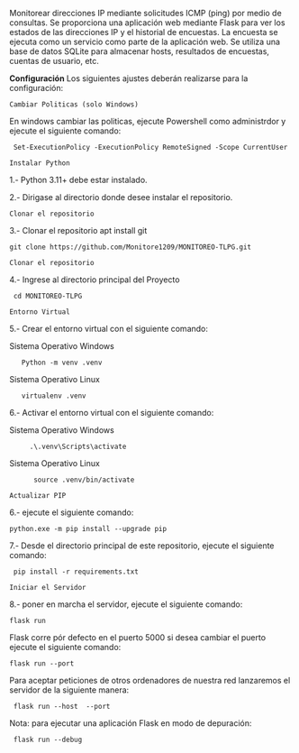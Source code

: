 Monitorear direcciones IP mediante solicitudes ICMP (ping) por medio de consultas.
Se proporciona una aplicación web mediante Flask para ver los estados de las direcciones IP y el historial de encuestas.
La encuesta se ejecuta como un servicio como parte de la aplicación web.
Se utiliza una base de datos SQLite para almacenar hosts, resultados de encuestas, cuentas de usuario, etc.

**Configuración**
Los siguientes ajustes deberán realizarse para la configuración:

```Cambiar Politicas (solo Windows)```

 En windows cambiar las politicas, ejecute Powershell como administrdor y ejecute el siguiente comando:

     Set-ExecutionPolicy -ExecutionPolicy RemoteSigned -Scope CurrentUser


```Instalar Python```

1.- Python 3.11+ debe estar instalado.

2.- Dirigase al directorio donde desee instalar el repositorio.


```Clonar el repositorio```
    
3.- Clonar el repositorio
    apt install git
    
    git clone https://github.com/Monitore1209/MONITOREO-TLPG.git 


```Clonar el repositorio```

4.- Ingrese al directorio principal del Proyecto

     cd MONITOREO-TLPG
     

```Entorno Virtual```

5.- Crear el entorno virtual con el siguiente comando:

 Sistema Operativo Windows


       Python -m venv .venv

       
   Sistema Operativo  Linux
   
       virtualenv .venv

       
6.- Activar el entorno virtual con el siguiente comando:

 Sistema Operativo Windows
 
         .\.venv\Scripts\activate
         
 Sistema Operativo  Linux     
 
          source .venv/bin/activate
   ```Actualizar PIP```

   
6.-  ejecute el siguiente comando:

    python.exe -m pip install --upgrade pip
       
7.- Desde el directorio principal de este repositorio, ejecute el siguiente comando:

     pip install -r requirements.txt


   ```Iniciar el Servidor```

8.- poner en marcha el servidor, ejecute el siguiente comando:

    flask run

  Flask corre pór defecto en el puerto 5000 si desea cambiar el puerto ejecute el siguiente comando:

    flask run --port 

  Para aceptar peticiones de otros ordenadores de nuestra red lanzaremos el servidor de la siguiente manera:

     flask run --host  --port 

 Nota: para ejecutar una aplicación Flask en modo de depuración:
 
     flask run --debug
